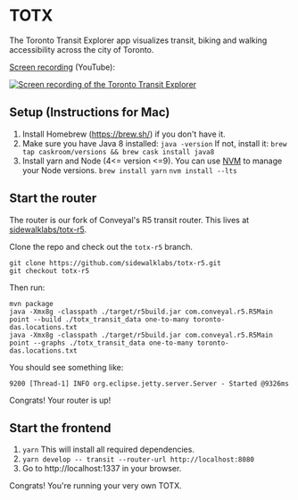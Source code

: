 # TOTX
The Toronto Transit Explorer app visualizes transit, biking and walking accessibility across the city of Toronto.

[Screen recording][youtube] (YouTube):

[![Screen recording of the Toronto Transit Explorer](https://img.youtube.com/vi/VveSoRjVW8I/0.jpg)][youtube]

## Setup (Instructions for Mac)
1. Install Homebrew (https://brew.sh/) if you don't have it.
1. Make sure you have Java 8 installed:
`java -version`
If not, install it:
`brew tap caskroom/versions && brew cask install java8`
1. Install yarn and Node (4<= version <=9). You can use [NVM](https://github.com/creationix/nvm) to manage your Node versions.
`brew install yarn`
`nvm install --lts`

## Start the router
The router is our fork of Conveyal's R5 transit router. This lives at [sidewalklabs/totx-r5](https://github.com/sidewalklabs/totx-r5/tree/totx-r5).

Clone the repo and check out the `totx-r5` branch.
```
git clone https://github.com/sidewalklabs/totx-r5.git
git checkout totx-r5
```
Then run:
```
mvn package
java -Xmx8g -classpath ./target/r5build.jar com.conveyal.r5.R5Main point --build ./totx_transit_data one-to-many toronto-das.locations.txt
java -Xmx8g -classpath ./target/r5build.jar com.conveyal.r5.R5Main point --graphs ./totx_transit_data one-to-many toronto-das.locations.txt
```
You should see something like:
```
9200 [Thread-1] INFO org.eclipse.jetty.server.Server - Started @9326ms
```
Congrats! Your router is up!

## Start the frontend
1. `yarn`
This will install all required dependencies.
1. `yarn develop -- transit --router-url http://localhost:8080`
1. Go to http://localhost:1337 in your browser.

Congrats! You're running your very own TOTX.

[youtube]: https://www.youtube.com/watch?v=VveSoRjVW8I

